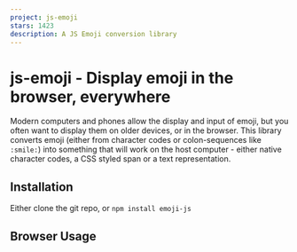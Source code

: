 ```yaml
---
project: js-emoji
stars: 1423
description: A JS Emoji conversion library
---
```


js-emoji - Display emoji in the browser, everywhere
===================================================

Modern computers and phones allow the display and input of emoji, but you often want to display them on older devices, or in the browser. This library converts emoji (either from character codes or colon-sequences like `:smile:`) into something that will work on the host computer - either native character codes, a CSS styled span or a text representation.

Installation
------------

Either clone the git repo, or `npm install emoji-js`

Browser Usage
-------------

<link href\="emoji.css" rel\="stylesheet" type\="text/css" />
<script src\="emoji.js" type\="text/javascript"\></script\>
<script type\="text/javascript"\>

var emoji \= new EmojiConvertor();

// replaces \\u{1F604} with platform appropriate content
var output1 \= emoji.replace\_unified(input);

// replaces :smile: with platform appropriate content
var output2 \= emoji.replace\_colons(input);

// convert colons explicitly to unicode
emoji.replace\_mode \= 'unified';
emoji.allow\_native \= true;
var output3 \= emoji.replace\_colons(input);

</script\>

You can view a live demo here.

Node Usage
----------

After installing the package via `npm install emoji-js`:

var EmojiConvertor \= require('emoji-js');

var emoji \= new EmojiConvertor();

console.log(emoji.replace\_colons("Hello :smile:"));

Output control
--------------

There are many options to control the format of the replacement, although the defaults should work well on all platforms. There are two overrides which ignore all other replacement-mode preferences:

-   `emoji.text_mode = true` - force text output mode, e.g. `smile` (default `false`)
-   `emoji.colons_mode = true` - force colon output mode, e.g. `:smile:` (default: `false`)

After that, the mode is determined automatically by examining the environment and determining capabilities. You can introspect the auto-detected mode by checking `emoji.replace_mode`, which can have the following values:

-   `unified` - Output Unicode code points
-   `softbank` - Output _legacy_ Softbank/iOS code points
-   `google` - Output _legacy_ Android code points
-   `css` - Output HTML images, using `<span>` elements with CSS background images
-   `img` - Output HTML images, using `<img>` elements

You can explicitly override the `emoji.replace_mode` to any of the above values. There are a few options which determine how the `emoji.replace_mode` value is used at run-time:

-   `emoji.allow_native = true` - Allow output of code points (default: `true`, otherwise falls back to `css` or `img` mode)
-   `emoji.use_sheet = true` - Use spritesheets with CSS positioning, instead of individual images (default: `false`, only applies in `css` mode)
-   `emoji.use_css_imgs = true` - Use individual CSS classes for each emoji, rather than inlining the positioning (default: `false`, only applies in `css` mode, requires the CSS file to be loaded)
-   `emoji.avoid_ms_emoji = true` - For browsers on Windows, don't allow native code points (because they look awful) (default: `true`)

There are also some further options that change the nature of the output under various modes:

-   `emoji.wrap_native = true` - Wrap native code points in `<span class="emoji-native"></span>` to allow styling (default: `false`, only applies in `native`, `google` and `softbank` modes)
-   `emoji.include_title = true` - Set the `"title"` property on the `<span>` or `<img>` tag to the short-name, e.g. `:smile:` (default: `false`, only applies in `css` and `img` modes)
-   `emoji.include_text = true` - Set the text inside the `<span>` tag to the short-name, e.g. `:smile:` (default: `false`, only applies in `css` mode)

Images
------

The library supports using multiple image sets, which can be selected using the `emoji.img_set` property. Valid values are:

-   `apple` (default)
-   `google`
-   `twitter`
-   `facebook`
-   `messenger`

This value is used as a lookup in the `emoji.img_sets` property, which defines each set. By default, it assumes your images are under the path `/emoji-data/`, but you can override these values:

```
emoji.img_sets.apple.path = 'http://my-cdn.com/emoji-apple-64/';
emoji.img_sets.apple.sheet = 'http://my-cdn.com/emoji-apple-sheet-64.png';
```

The `.path` property, the directory containing individual images, must end in a trailing slash. The `.sheet` property points directly to a spritesheet. The images can be found in the emoji-data repository: https://github.com/iamcal/emoji-data

Make sure you use the same version of the images that this library was built with, otherwise spritesheets will not work, and some images may be wrong or missing!

If you need to cache-bust your images, you can use the following property:

```
emoji.img_suffix = '?foo';
```

This will cause the generated URLs to have `?foo` appended (default: `''`).

Further options
---------------

If you wish to allow `:SMILE:` to work the same as `:smile:`, you can set `emoji.allow_caps = true` (default: `false`)

You can add your own emoji aliases, even overriding built-in emoji:

```
emoji.addAliases({
  'doge' : '1f415',
  'cat'  : '1f346'
});
```

You can then remove your custom aliases, which will also reset built-in emoji back to their original state:

```
emoji.removeAliases([
  'doge',
  'cat',
]);
```

Upgrading from 1.x or 2.x
-------------------------

Prior to version 3.0, the `emoji.js` library would instantiate a global object called `emoji`, which you would call methods on. In versions 3.0 and later, the library exposes a single class called `EmojiConvertor` which needs to be instantiated manually. To upgrade old code, simply add this line in a global context:

```
var emoji = new EmojiConvertor();
```

Lifecycle
---------

The library is designed to be used with the following flow:

1.  User enters text on a modern device, containing native emoji
2.  Data is stored by application, optionally translated to `:colon:` style
3.  When data is viewed by users on iPhone, Mac or Android phone, emoji appear natively
4.  When data is viewed on older devices, emoji are replaced with inline `<span>` elements with background images or simple images.

While the JS library can replace native emoji codepoints, it's significantly slower than replacing colon sequences. By translating to and storing colon sequences on the backend, you are able to:

-   Support older Android phones (Google emoji codepoints)
-   Support older iPhones (Softbank emoji codepoints)
-   Allow users to enter `:smile:` and have it appear as an emoji everywhere

Using MySQL for storage
-----------------------

**You don't need to worry about this if you translate to colon syntax before storage.**

Some special care may be needed to store emoji in your database. While some characters (e.g. Cloud, U+2601) are within the Basic Multilingual Plane (BMP), others (e.g. Close Umbrella, U+1F302) are not. As such, they require 4 bytes of storage to encode each character. Inside MySQL, this requires switching from `utf8` storage to `utf8mb4`.

You can modify a database and table using a statement like:

```
ALTER DATABASE my_database DEFAULT CHARACTER SET utf8mb4 COLLATE utf8mb4_general_ci;
ALTER TABLE my_table CONVERT TO CHARACTER SET utf8mb4 COLLATE utf8mb4_general_ci;
```

You will also need to modify your connection character set.

Version History
---------------

See CHANGES.md
